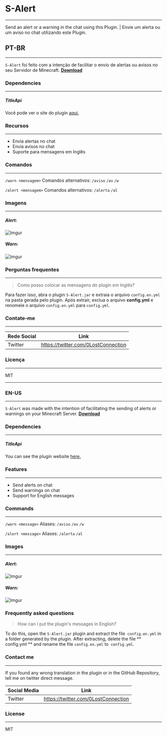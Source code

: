 # S-Alert
----
Send an alert or a warning in the chat using this Plugin. | Envie um alerta ou um aviso no chat utilizando este Plugin.

## PT-BR
----
`S-Alert` foi feito com a intenção de facilitar o envio de alertas ou avisos no seu Servidor de Minecraft.
[**Download**](https://www.spigotmc.org/resources/s-alert.77213/)

### Dependencies
----
##### TitleApi

Você pode ver o site do plugin [aqui.](https://www.spigotmc.org/resources/titleapi-1-8-1-14-2.1325/)

### Recursos
----
- Envia alertas no chat
- Envia avisos no chat
- Suporte para mensagens em Inglês


### Comandos
----
`/warn <mensagem>`
Comandos alternativos:
`/aviso`
`/av`
`/w`


`/alert <mensagem>`
Comandos alternativos:
`/alerta`
`/al`


### Imagens
----
##### Alert:
![Imgur](https://i.imgur.com/vHuJE62.png)
##### Warn:
![Imgur](https://i.imgur.com/KTX1QVn.png)

### Perguntas frequentes
----
> Como posso colocar as mensagens do plugin em Inglês?

Para fazer isso, abra o plugin `S-Alert.jar` e extraia o arquivo `config.en.yml` na pasta gerada pelo plugin. Após extrair, exclua o arquivo **config.yml** e renomeie o  arquivo `config.en.yml` para `config.yml`.

### Contate-me
----
| Rede Social | Link |
| ------ | ------ |
| Twitter | https://twitter.com/0LostConnection |

### Licença
----
MIT

----

### EN-US
----
`S-Alert` was made with the intention of facilitating the sending of alerts or warnings on your Minecraft  Server.
[**Download**](https://www.spigotmc.org/resources/s-alert.77213/)

### Dependencies
----
##### TitleApi

You can see the plugin website [here.](https://www.spigotmc.org/resources/titleapi-1-8-1-14-2.1325/)

### Features
----
- Send alerts on chat
- Send warnings on chat
- Support for English messages


### Commands
----
`/warn <message>`
Aliases:
`/aviso`
`/av`
`/w`


`/alert <message>`
Aliases:
`/alerta`
`/al`


### Images
----
##### Alert:
![Imgur](https://i.imgur.com/ssHLMcf.png)
##### Warn:
![Imgur](https://i.imgur.com/Jt7o93s.png)

### Frequently asked questions

> How can I put the plugin's messages in English?

To do this, open the `S-Alert.jar` plugin and extract the file` config.en.yml` in a folder generated by the plugin. After extracting, delete the file ** config.yml ** and rename the file `config.en.yml` to` config.yml`.

### Contact me
----
If you found any wrong translation in the plugin or in the GitHub Repository, tell me on twitter direct message.

| Social Media | Link |
| ------ | ------ |
| Twitter | https://twitter.com/0LostConnection |

### License
----
MIT
